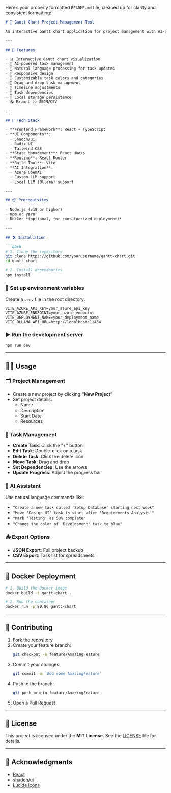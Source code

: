 Here’s your properly formatted `README.md` file, cleaned up for clarity and consistent formatting:

```markdown
# 📅 Gantt Chart Project Management Tool

An interactive Gantt chart application for project management with AI-powered task management capabilities.

---

## 🚀 Features

- 📊 Interactive Gantt chart visualization  
- 🤖 AI-powered task management  
- 💬 Natural language processing for task updates  
- 📱 Responsive design  
- 🎨 Customizable task colors and categories  
- 🔄 Drag-and-drop task management  
- 📅 Timeline adjustments  
- 🔗 Task dependencies  
- 💾 Local storage persistence  
- 📤 Export to JSON/CSV  

---

## 🧰 Tech Stack

- **Frontend Framework**: React + TypeScript  
- **UI Components**:  
  - Shadcn/ui  
  - Radix UI  
  - Tailwind CSS  
- **State Management**: React Hooks  
- **Routing**: React Router  
- **Build Tool**: Vite  
- **AI Integration**:  
  - Azure OpenAI  
  - Custom LLM support  
  - Local LLM (Ollama) support  

---

## 📦 Prerequisites

- Node.js (v18 or higher)  
- npm or yarn  
- Docker *(optional, for containerized deployment)*  

---

## 🛠️ Installation

```bash
# 1. Clone the repository
git clone https://github.com/yourusername/gantt-chart.git
cd gantt-chart

# 2. Install dependencies
npm install
```

### 🔐 Set up environment variables

Create a `.env` file in the root directory:

```env
VITE_AZURE_API_KEY=your_azure_api_key
VITE_AZURE_ENDPOINT=your_azure_endpoint
VITE_DEPLOYMENT_NAME=your_deployment_name
VITE_OLLAMA_API_URL=http://localhost:11434
```

### ▶️ Run the development server

```bash
npm run dev
```

---

## 🧑‍💼 Usage

### 🗂️ Project Management

- Create a new project by clicking **"New Project"**
- Set project details:
  - Name
  - Description
  - Start Date
  - Resources

### 🧩 Task Management

- **Create Task**: Click the "+" button  
- **Edit Task**: Double-click on a task  
- **Delete Task**: Click the delete icon  
- **Move Task**: Drag and drop  
- **Set Dependencies**: Use the arrows  
- **Update Progress**: Adjust the progress bar  

### 🤖 AI Assistant

Use natural language commands like:

- `"Create a new task called 'Setup Database' starting next week"`  
- `"Move 'Design UI' task to start after 'Requirements Analysis'"`  
- `"Mark 'Testing' as 50% complete"`  
- `"Change the color of 'Development' task to blue"`  

### 📤 Export Options

- **JSON Export**: Full project backup  
- **CSV Export**: Task list for spreadsheets  

---

## 🐳 Docker Deployment

```bash
# 1. Build the Docker image
docker build -t gantt-chart .

# 2. Run the container
docker run -p 80:80 gantt-chart
```

---

## 🤝 Contributing

1. Fork the repository  
2. Create your feature branch:  
   ```bash
   git checkout -b feature/AmazingFeature
   ```  
3. Commit your changes:  
   ```bash
   git commit -m 'Add some AmazingFeature'
   ```  
4. Push to the branch:  
   ```bash
   git push origin feature/AmazingFeature
   ```  
5. Open a Pull Request  

---

## 📄 License

This project is licensed under the **MIT License**. See the [LICENSE](LICENSE) file for details.

---

## 🙏 Acknowledgments

- [React](https://reactjs.org/)  
- [shadcn/ui](https://ui.shadcn.com/)  
- [Lucide Icons](https://lucide.dev/)
